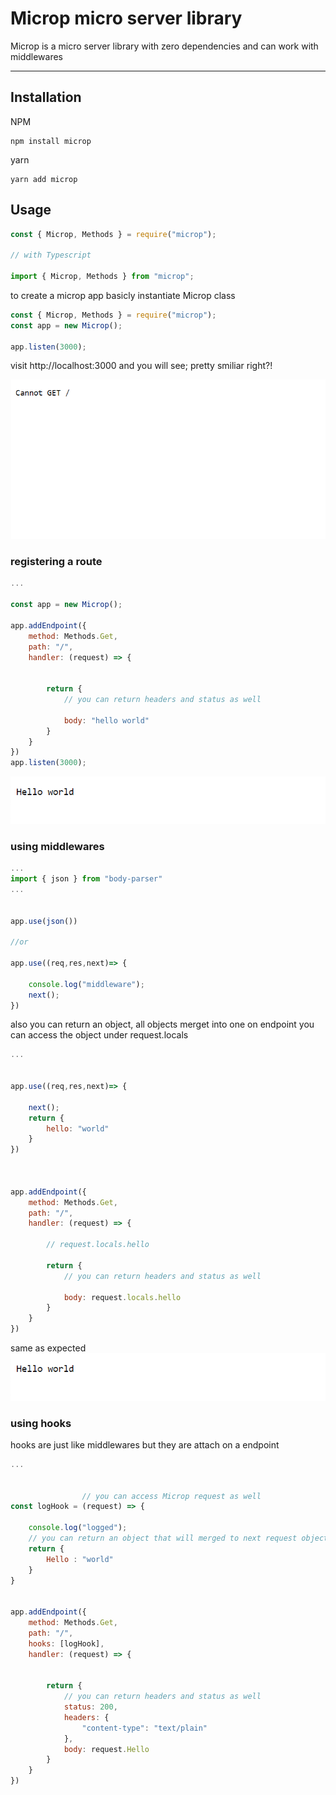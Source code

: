 # Microp micro server library 

 Microp is a micro server library with zero dependencies and can work with middlewares 


---
## Installation

NPM
```shell
npm install microp
```

yarn
```shell
yarn add microp
```


## Usage

```js
const { Microp, Methods } = require("microp");

// with Typescript

import { Microp, Methods } from "microp";
```


to create a microp app basicly instantiate Microp class


```js
const { Microp, Methods } = require("microp");
const app = new Microp();

app.listen(3000);
```

visit http://localhost:3000 and you will see; pretty smiliar right?!


![image `cannot get`](./images/microp.png)



### registering a route



```js
...

const app = new Microp();

app.addEndpoint({
    method: Methods.Get,
    path: "/",
    handler: (request) => {


        return {
            // you can return headers and status as well
           
            body: "hello world"
        }
    }
})
app.listen(3000); 
```

![image `hello world`](./images/microp-hello-world.png)

### using middlewares


```js
...
import { json } from "body-parser"
...


app.use(json())

//or

app.use((req,res,next)=> {

    console.log("middleware");
    next();
})

```

also you can return an object, all objects merget into one 
on endpoint you can access the object under request.locals

```js
...


app.use((req,res,next)=> {

    next();
    return {
        hello: "world"
    }
})



app.addEndpoint({
    method: Methods.Get,
    path: "/",
    handler: (request) => {

        // request.locals.hello 

        return {
            // you can return headers and status as well
           
            body: request.locals.hello
        }
    }
})


```
same as expected
![image `hello world`](./images/microp-hello-world.png)


### using hooks

hooks are just like middlewares but they are attach on a endpoint

```js
...


                // you can access Microp request as well
const logHook = (request) => {
    
    console.log("logged");
    // you can return an object that will merged to next request objects
    return {
        Hello : "world"
    }
}


app.addEndpoint({
    method: Methods.Get,
    path: "/",
    hooks: [logHook],
    handler: (request) => {


        return {
            // you can return headers and status as well
            status: 200,
            headers: {
                "content-type": "text/plain"
            },
            body: request.Hello
        }
    }
})


```
